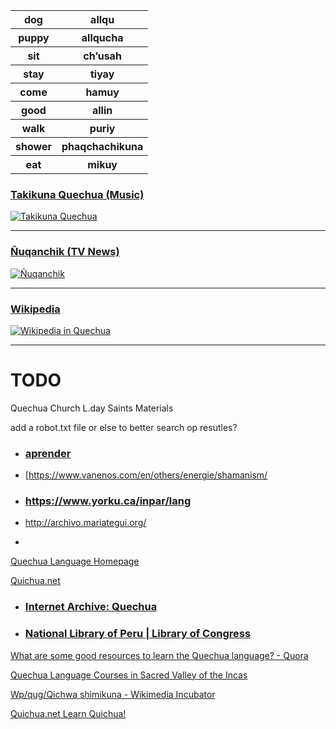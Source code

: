 <table>
    <tr>
        <th>dog</th>
        <th>allqu</th>
    </tr>
    <tr>
        <th>puppy</th>
        <th>allqucha</th>
    </tr>
    <tr>
        <th>sit</th>
        <th>ch’usah</th>
    </tr>
    <tr>
        <th>stay</th>
        <th>tiyay</th>
    </tr>
    <tr>
        <th>come</th>
        <th>hamuy</th>
    </tr>
    <tr>
        <th>good</th>
        <th>allin</th>
    </tr>
    <tr>
        <th>walk</th>
        <th>puriy</th>
    </tr>
    <tr>
        <th>shower</th>
        <th>phaqchachikuna</th>
    </tr>
    <tr>
        <th>eat</th>
        <th>mikuy</th>
    </tr>
</table>

### [Takikuna Quechua (Music)](https://www.youtube.com/watch?v=6R7zGDp_wsQ&list=PLP1RQ_FSfiQ7VdNpyAb852fLMrfCgLZaV)

[![Takikuna Quechua](https://img.youtube.com/vi/6R7zGDp_wsQ/0.jpg)](https://www.youtube.com/watch?v=6R7zGDp_wsQ&list=PLP1RQ_FSfiQ7VdNpyAb852fLMrfCgLZaV)

---

### [Ñuqanchik (TV News)](https://www.youtube.com/watch?v=YZlHpuV7Kt0&list=PLtU1EVPSjC2D6m6kxukp8LjOl_BEMC3JP)

[![Ñuqanchik](https://img.youtube.com/vi/HQx9pbs1wJY/0.jpg)](https://www.youtube.com/watch?v=YZlHpuV7Kt0&list=PLtU1EVPSjC2D6m6kxukp8LjOl_BEMC3JP)

---

### [Wikipedia](https://qu.wikipedia.org/wiki/Main_Page)

[![Wikipedia in Quechua](https://qu.wikipedia.org/static/images/project-logos/quwiki-1.5x.png)](https://qu.wikipedia.org/wiki/Main_Page)

---

# TODO

Quechua Church L.day Saints Materials

add a robot.txt file or else to better search op resutles?

- ### [aprender](https://aprenderquechua.com/english/)

- [https://www.vanenos.com/en/others/energie/shamanism/

- ### https://www.yorku.ca/inpar/lang

- http://archivo.mariategui.org/

- 

[Quechua Language Homepage](http://www.ullanta.com/quechua/#internetlessons)

[Quichua.net](https://quichua.net/Q/Ec/Librocuna/Mishucunapaj.html)

- ### [Internet Archive: Quechua](https://archive.org/search.php?query=quechua)

- ### [National Library of Peru | Library of Congress](https://www.loc.gov/search/?all=true&fa=partof:national+library+of+peru)

[What are some good resources to learn the Quechua language? - Quora](https://www.quora.com/What-are-some-good-resources-to-learn-the-Quechua-language)

[Quechua Language Courses in Sacred Valley of the Incas](https://www.apulaya.com/en/quechua-language-courses-in-peru/)

[Wp/qug/Qichwa shimikuna - Wikimedia Incubator](https://incubator.wikimedia.org/wiki/Wp/qug/Qichwa_shimikuna)

[Quichua.net Learn Quichua!](https://quichua.net/Q/Ec/Librocuna/Mishucunapaj.html)
